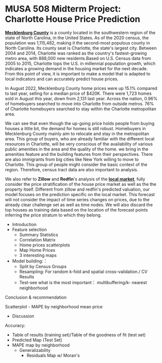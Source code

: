 # MUSA 508 Midterm Project: Charlotte House Price Prediction

[**Mecklenburg County**](https://en.wikipedia.org/wiki/Mecklenburg_County,_North_Carolina) is a county located in the southwestern region of the state of North Carolina, in the United States. As of the 2020 census, the population was 1,115,482, making it the second-most populous county in North Carolina. Its county seat is Charlotte, the state's largest city. Between 2004 and 2014, Charlotte was ranked as the country's fastest-growing metro area, with 888,000 new residents.Based on U.S. Census data from 2005 to 2015, Charlotte tops the U.S. in millennial population growth, which indicates a growing demand in the housing market for the next decade. From this point of view, it is important to make a model that is adapted to local indicators and can accurately predict house prices.

In August 2022, Mecklenburg County home prices were up 15.1% compared to last year, selling for a median price of \$420K. There were 1,723 homes sold in August this year, down from 2,131 last year. Across the nation, 0.96% of homebuyers searched to move into Charlotte from outside metros. 76% of Charlotte homebuyers searched to stay within the Charlotte metropolitan area.

We can see that even though the up-going price holds people from buying houses a little bit, the demand for homes is still robust. Homebuyers in Mecklenburg County mainly aim to relocate and stay in the metropolitan area. This group of buyers, who are already familiar with the different local resources in Charlotte, will be very conscious of the availability of various public amenities in the area and the quality of the home. we bring in the amenities feature and the building features from their perspectives. There are also immigrants from big cities like New York willing to move to Charlotte. This group of people might consider the basic context of the region. Therefore, census tract data are also important to analysis.

We also refer to **Zillow** and **Redfin**'s analysis of the [**local market**](https://www.redfin.com/city/3105/NC/Charlotte/housing-market), fully consider the price stratification of the house price market as well as the the property itself. Different from zillow and redfin's predicted valuation, our model focuses on the prediction specific on the local market. This forecast will not consider the impact of time series changes on prices, due to the already clear challenge set as well as time nodes. We will also discard the top houses as training data based on the location of the forecast points inferring the price stratum to which they belong.


- Introduction
- Feature selection
    - Summary Statistics
    - Correlation Matrix
    - Home prices scatterplots
    - Map Home Prices 
    - 3 interesting maps
- Model building:：
    - Split by Census Groups
    - Resampling: For random k-fold and spatial cross-validation./ CV Results
    - Test-see what is the most important： multibuffering/k- nearest neighborhood

Conclusion & recommendation

Scatterplot - MAPE by neighborhood mean price

- Discussion

Accuracy:

- Table of results (training set)/Table of the goodness of fit (test set)
- Predicted Map (Test Set)
- MAPE map by neighborhood
    - Generalizability
        - Residuals Map w/ Moran's
